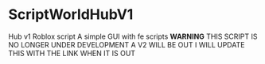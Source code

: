 # ScriptWorldHubV1
Hub v1 Roblox script
A simple GUI with fe scripts
**WARNING**
THIS SCRIPT IS NO LONGER UNDER DEVELOPMENT A V2 WILL BE OUT I WILL UPDATE THIS WITH THE LINK WHEN IT IS OUT
